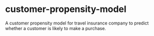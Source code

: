 # customer-propensity-model
A customer propensity model for travel insurance company to predict whether a customer is likely to make a purchase.
